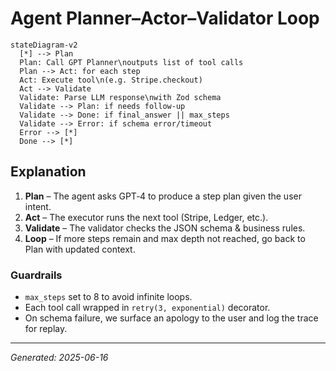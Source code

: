 # Agent Planner–Actor–Validator Loop

```mermaid
stateDiagram-v2
  [*] --> Plan
  Plan: Call GPT Planner\noutputs list of tool calls
  Plan --> Act: for each step
  Act: Execute tool\n(e.g. Stripe.checkout)
  Act --> Validate
  Validate: Parse LLM response\nwith Zod schema
  Validate --> Plan: if needs follow-up
  Validate --> Done: if final_answer || max_steps
  Validate --> Error: if schema error/timeout
  Error --> [*]
  Done --> [*]
```

## Explanation
1. **Plan** – The agent asks GPT‐4 to produce a step plan given the user intent.
2. **Act** – The executor runs the next tool (Stripe, Ledger, etc.).
3. **Validate** – The validator checks the JSON schema & business rules.
4. **Loop** – If more steps remain and max depth not reached, go back to Plan with updated context.

### Guardrails
* `max_steps` set to 8 to avoid infinite loops.  
* Each tool call wrapped in `retry(3, exponential)` decorator.  
* On schema failure, we surface an apology to the user and log the trace for replay.

---
*Generated: 2025-06-16* 